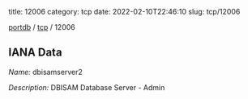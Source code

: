 title: 12006
category: tcp
date: 2022-02-10T22:46:10
slug: tcp/12006

[portdb](/) / [tcp](/category/tcp.html) / 12006


## IANA Data

_Name:_ dbisamserver2

_Description:_ DBISAM Database Server - Admin

